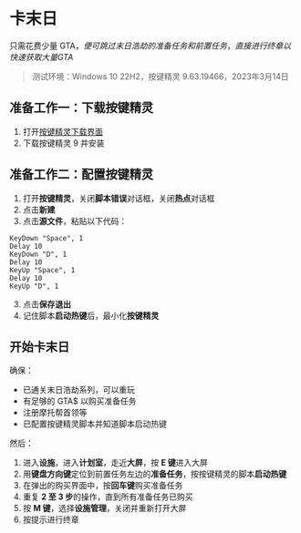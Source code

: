 # 卡末日
只需花费少量 GTA$，便可跳过末日浩劫的准备任务和前置任务，直接进行终章以快速获取大量 GTA$
> 测试环境：Windows 10 22H2，按键精灵 9.63.19466，2023年3月14日

## 准备工作一：下载按键精灵
1. 打开[按键精灵下载界面](http://download.myanjian.com/)
2. 下载按键精灵 9 并安装

## 准备工作二：配置按键精灵
1. 打开**按键精灵**，关闭**脚本错误**对话框，关闭**热点**对话框
2. 点击**新建**
3. 点击**源文件**，粘贴以下代码：
```
KeyDown "Space", 1
Delay 10
KeyDown "D", 1
Delay 10
KeyUp "Space", 1
Delay 10
KeyUp "D", 1
```
3. 点击**保存退出**
4. 记住脚本**启动热键**后，最小化**按键精灵**

## 开始卡末日

确保：
* 已通关末日浩劫系列，可以重玩
* 有足够的 GTA$ 以购买准备任务
* 注册摩托帮首领等
* 已配置按键精灵脚本并知道脚本启动热键

然后：
1. 进入**设施**，进入**计划室**，走近**大屏**，按 **E 键**进入大屏
2. 用**键盘方向键**定位到前置任务左边的**准备任务**，按按键精灵的脚本**启动热键**
3. 在弹出的购买界面中，按**回车键**购买准备任务
4. 重复 **2 至 3 步**的操作，直到所有准备任务已购买
5. 按 **M 键**，选择**设施管理**，关闭并重新打开大屏
6. 按提示进行终章
